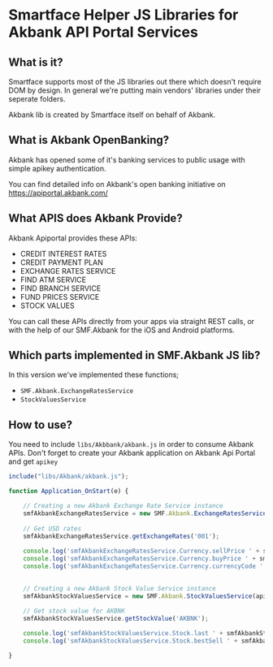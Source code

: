 # Smartface Helper JS Libraries for Akbank API Portal Services

## What is it?

Smartface supports most of the JS libraries out there which doesn't require DOM by design.
In general we're putting main vendors' libraries under their seperate folders.

Akbank lib is created by Smartface itself on behalf of Akbank.

## What is Akbank OpenBanking?

Akbank has opened some of it's banking services to public usage with simple apikey authentication. 

You can find detailed info on Akbank's open banking initiative on https://apiportal.akbank.com/

## What APIS does Akbank Provide?

Akbank Apiportal provides these APIs:

* CREDIT INTEREST RATES
* CREDIT PAYMENT PLAN
* EXCHANGE RATES SERVICE
* FIND ATM SERVICE
* FIND BRANCH SERVICE
* FUND PRICES SERVICE
* STOCK VALUES

You can call these APIs directly from your apps via straight REST calls, or with the help of our SMF.Akbank for the iOS and Android platforms.

## Which parts implemented in SMF.Akbank JS lib?

In this version we've implemented these functions;

* `SMF.Akbank.ExchangeRatesService`
* `StockValuesService`

## How to use?

You need to include `libs/Akbbank/akbank.js` in order to consume Akbank APIs. Don't forget to create your Akbank application on Akbank Api Portal and get `apikey`


```javascript
include("libs/Akbank/akbank.js");

function Application_OnStart(e) {

	// Creating a new Akbank Exchange Rate Service instance 
	smfAkbankExchangeRatesService = new SMF.Akbank.ExchangeRatesService(apiKeyAkbank);
	
	// Get USD rates
    smfAkbankExchangeRatesService.getExchangeRates('001');
    
    console.log('smfAkbankExchangeRatesService.Currency.sellPrice ' + smfAkbankExchangeRatesService.Currency.sellPrice);
    console.log('smfAkbankExchangeRatesService.Currency.buyPrice ' + smfAkbankExchangeRatesService.Currency.buyPrice);
    console.log('smfAkbankExchangeRatesService.Currency.currencyCode ' + smfAkbankExchangeRatesService.Currency.currencyCode);

	
	// Creating a new Akbank Stock Value Service instance 
	smfAkbankStockValuesService = new SMF.Akbank.StockValuesService(apiKeyAkbank)
	
	// Get stock value for AKBNK
	smfAkbankStockValuesService.getStockValue('AKBNK');

	console.log('smfAkbankStockValuesService.Stock.last ' + smfAkbankStockValuesService.Stock.last);
	console.log('smfAkbankStockValuesService.Stock.bestSell ' + smfAkbankStockValuesService.Stock.bestSell);

}
```